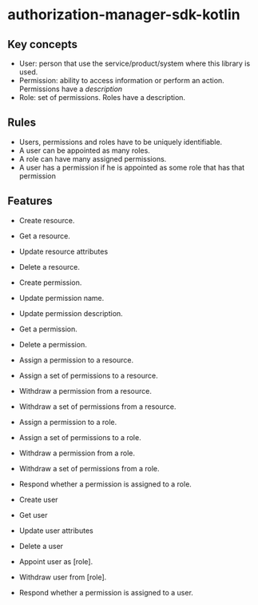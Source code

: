 # authorization-manager-sdk-kotlin

## Key concepts

- User: person that use the service/product/system where this library is used.
- Permission: ability to access information or perform an action. Permissions have a *description*
- Role: set of permissions. Roles have a description.

## Rules

- Users, permissions and roles have to be uniquely identifiable.
- A user can be appointed as many roles.
- A role can have many assigned permissions.
- A user has a permission if he is appointed as some role that has that permission

## Features

- Create resource.
- Get a resource.
- Update resource attributes
- Delete a resource.

- Create permission.
- Update permission name.
- Update permission description.
- Get a permission.
- Delete a permission.
- Assign a permission to a resource.
- Assign a set of permissions to a resource.
- Withdraw a permission from a resource.
- Withdraw a set of permissions from a resource.

- Assign a permission to a role.
- Assign a set of permissions to a role.
- Withdraw a permission from a role.
- Withdraw a set of permissions from a role.
- Respond whether a permission is assigned to a role.

- Create user
- Get user
- Update user attributes
- Delete a user
- Appoint user as [role].
- Withdraw user from [role].
- Respond whether a permission is assigned to a user.